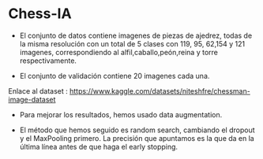 # Chess-IA

- El conjunto de datos contiene imagenes de piezas de ajedrez, todas de la misma resolución con un total de 5 clases con 119, 95, 62,154 y 121 imagenes, correspondiendo al alfil,caballo,peón,reina y torre respectivamente. 

- El conjunto de validación contiene 20 imagenes cada una.

 Enlace al dataset : https://www.kaggle.com/datasets/niteshfre/chessman-image-dataset

- Para mejorar los resultados, hemos usado data augmentation.

- El método que hemos seguido es random search, cambiando el dropout y el MaxPooling primero. La precisión que apuntamos es la que da en la última línea antes de que haga el early stopping.

